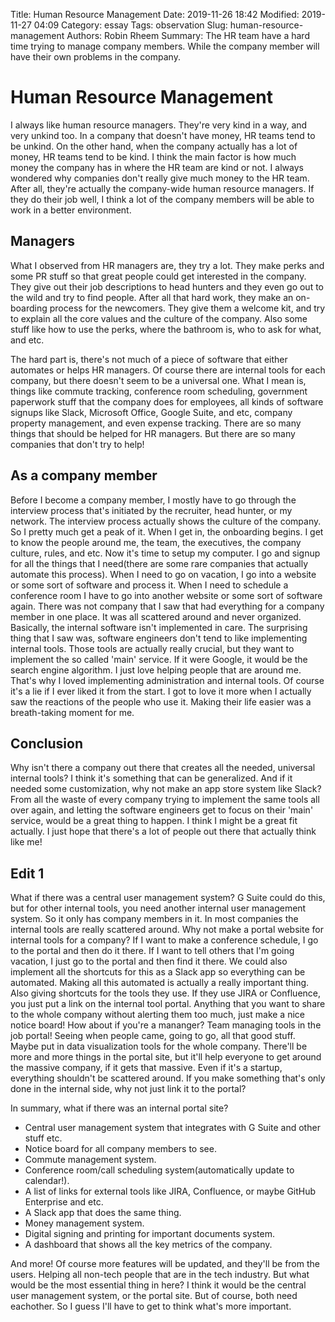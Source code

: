 Title: Human Resource Management
Date: 2019-11-26 18:42
Modified: 2019-11-27 04:09
Category: essay
Tags: observation
Slug: human-resource-management
Authors: Robin Rheem
Summary: The HR team have a hard time trying to manage company members. While the company member will have their own problems in the company.

# Human Resource Management
I always like human resource managers.
They're very kind in a way, and very unkind too.
In a company that doesn't have money, HR teams tend to be unkind.
On the other hand, when the company actually has a lot of money, HR teams tend to be kind.
I think the main factor is how much money the company has in where the HR team are kind or not.
I always wondered why companies don't really give much money to the HR team.
After all, they're actually the company-wide human resource managers.
If they do their job well, I think a lot of the company members will be able to work in a better environment.

## Managers
What I observed from HR managers are, they try a lot.
They make perks and some PR stuff so that great people could get interested in the company.
They give out their job descriptions to head hunters and they even go out to the wild and try to find people.
After all that hard work, they make an on-boarding process for the newcomers.
They give them a welcome kit, and try to explain all the core values and the culture of the company.
Also some stuff like how to use the perks, where the bathroom is, who to ask for what, and etc.

The hard part is, there's not much of a piece of software that either automates or helps HR managers.
Of course there are internal tools for each company, but there doesn't seem to be a universal one.
What I mean is, things like commute tracking, conference room scheduling, government paperwork stuff that the company does for employees,
all kinds of software signups like Slack, Microsoft Office, Google Suite, and etc, company property management, and even expense tracking.
There are so many things that should be helped for HR managers.
But there are so many companies that don't try to help!

## As a company member
Before I become a company member, I mostly have to go through the interview process that's initiated by the recruiter, head hunter, or my network.
The interview process actually shows the culture of the company.
So I pretty much get a peak of it.
When I get in, the onboarding begins. 
I get to know the people around me, the team, the executives, the company culture, rules, and etc.
Now it's time to setup my computer.
I go and signup for all the things that I need(there are some rare companies that actually automate this process).
When I need to go on vacation, I go into a website or some sort of software and process it.
When I need to schedule a conference room I have to go into another website or some sort of software again.
There was not company that I saw that had everything for a company member in one place.
It was all scattered around and never organized.
Basically, the internal software isn't implemented in care.
The surprising thing that I saw was, software engineers don't tend to like implementing internal tools.
Those tools are actually really crucial, but they want to implement the so called 'main' service.
If it were Google, it would be the search engine algorithm.
I just love helping people that are around me.
That's why I loved implementing administration and internal tools.
Of course it's a lie if I ever liked it from the start.
I got to love it more when I actually saw the reactions of the people who use it.
Making their life easier was a breath-taking moment for me.

## Conclusion
Why isn't there a company out there that creates all the needed, universal internal tools?
I think it's something that can be generalized. 
And if it needed some customization, why not make an app store system like Slack?
From all the waste of every company trying to implement the same tools all over again,
and letting the software engineers get to focus on their 'main' service, would be a great thing to happen.
I think I might be a great fit actually.
I just hope that there's a lot of people out there that actually think like me!

## Edit 1
What if there was a central user management system?
G Suite could do this, but for other internal tools, you need another internal user management system.
So it only has company members in it.
In most companies the internal tools are really scattered around.
Why not make a portal website for internal tools for a company?
If I want to make a conference schedule, I go to the portal and then do it there.
If I want to tell others that I'm going vacation, I just go to the portal and then find it there.
We could also implement all the shortcuts for this as a Slack app so everything can be automated.
Making all this automated is actually a really important thing.
Also giving shortcuts for the tools they use.
If they use JIRA or Confluence, you just put a link on the internal tool portal.
Anything that you want to share to the whole company without alerting them too much, just make a nice notice board!
How about if you're a mananger?
Team managing tools in the job portal!
Seeing when people came, going to go, all that good stuff.
Maybe put in data visualization tools for the whole company.
There'll be more and more things in the portal site, but it'll help everyone to get around the massive company, if it gets that massive.
Even if it's a startup, everything shouldn't be scattered around.
If you make something that's only done in the internal side, why not just link it to the portal?

In summary, what if there was an internal portal site?

* Central user management system that integrates with G Suite and other stuff etc.
* Notice board for all company members to see.
* Commute management system.
* Conference room/call scheduling system(automatically update to calendar!).
* A list of links for external tools like JIRA, Confluence, or maybe GitHub Enterprise and etc. 
* A Slack app that does the same thing.
* Money management system.
* Digital signing and printing for important documents system.
* A dashboard that shows all the key metrics of the company.

And more!
Of course more features will be updated, and they'll be from the users.
Helping all non-tech people that are in the tech industry.
But what would be the most essential thing in here?
I think it would be the central user management system, or the portal site.
But of course, both need eachother.
So I guess I'll have to get to think what's more important.

